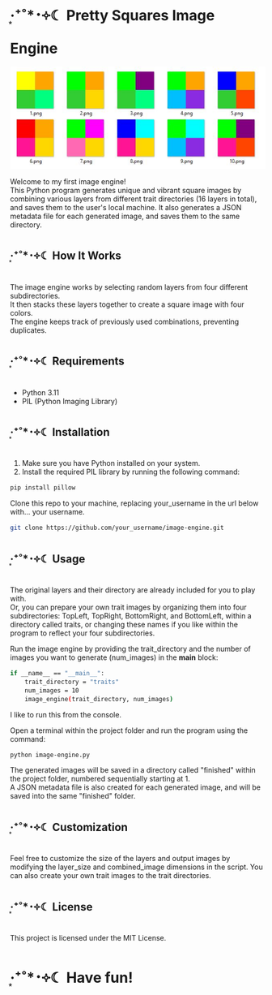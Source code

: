 #  ‧͙⁺˚*･༓☾ Pretty Squares Image Engine

![image_engine](example.jpg)

Welcome to my first image engine!  
This Python program generates unique and vibrant square images by combining various layers from different trait directories (16 layers in total), and saves them to the user's local machine.  It also generates a JSON metadata file for each generated image, and saves them to the same directory.

##  ‧͙⁺˚*･༓☾ How It Works

The image engine works by selecting random layers from four different subdirectories.   
It then stacks these layers together to create a square image with four colors.  
The engine keeps track of previously used combinations, preventing duplicates.  

##  ‧͙⁺˚*･༓☾ Requirements

- Python 3.11
- PIL (Python Imaging Library)

##  ‧͙⁺˚*･༓☾ Installation

1. Make sure you have Python installed on your system.
2. Install the required PIL library by running the following command:

```bash
pip install pillow
```  

Clone this repo to your machine, replacing your_username in the url below with... your username.  

```bash
git clone https://github.com/your_username/image-engine.git
```

##  ‧͙⁺˚*･༓☾ Usage

The original layers and their directory are already included for you to play with.  
Or, you can prepare your own trait images by organizing them into four subdirectories:   TopLeft, TopRight, BottomRight, and BottomLeft, within a directory called traits, or changing these names if you like within the program to reflect your four subdirectories.

Run the image engine by providing the trait_directory and the number of images you want to generate (num_images) in the __main__ block:

```bash
if __name__ == "__main__":
    trait_directory = "traits"
    num_images = 10
    image_engine(trait_directory, num_images)
```

I like to run this from the console.

Open a terminal within the project folder and run the program using the command:

```bash
python image-engine.py
```

The generated images will be saved in a directory called "finished" within the project folder, numbered sequentially starting at 1.  
A JSON metadata file is also created for each generated image, and will be saved into the same "finished" folder.

##  ‧͙⁺˚*･༓☾ Customization

Feel free to customize the size of the layers and output images by modifying the layer_size and combined_image dimensions in the script.
You can also create your own trait images to the trait directories.

##  ‧͙⁺˚*･༓☾ License
This project is licensed under the MIT License.

#  ‧͙⁺˚*･༓☾ Have fun!
